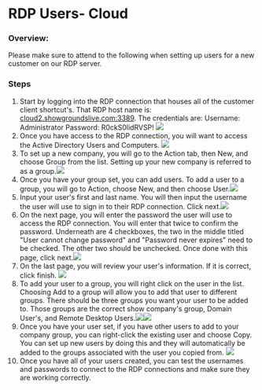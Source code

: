 # RDP Users- Cloud

### Overview:

Please make sure to attend to the following when setting up users for a new customer on our RDP server.

### Steps

1. Start by logging into the RDP connection that houses all of the customer client shortcut's. That RDP host name is: [cloud2.showgroundslive.com:3389](http://cloud2.showgroundslive.com:3389/). The credentials are: Username: Administrator Password: R0ckS0lidRVSP!  ![](https://t8560266.p.clickup-attachments.com/t8560266/1c121983-e4ec-48b2-8123-b761f4787c7e/Screenshot%202023-04-28%20at%2011.47.10%20AM.png)
2. Once you have access to the RDP connection, you will want to access the Active Directory Users and Computers. ![](https://t8560266.p.clickup-attachments.com/t8560266/adff5a84-698b-4544-94e5-fce8f8ca6787/Screenshot%202023-04-28%20at%2011.47.30%20AM.png)
3. To set up a new company, you will go to the Action tab, then New, and choose Group from the list. Setting up your new company is referred to as a group.![](https://t8560266.p.clickup-attachments.com/t8560266/6e9fb24b-933a-410a-979e-8d6c93c24f19/Screenshot%202023-04-28%20at%2011.49.46%20AM.png)
4. Once you have your group set, you can add users. To add a user to a group, you will go to Action, choose New, and then choose User.![](https://t8560266.p.clickup-attachments.com/t8560266/53e58c45-be9f-4e2f-bed0-ccb679206dd2/Screenshot%202023-04-28%20at%2011.52.44%20AM.png)
5. Input your user's first and last name. You will then input the username the user will use to sign in to their RDP connection. Click next.![](https://t8560266.p.clickup-attachments.com/t8560266/d5da864b-cfd0-4f48-9a10-51f388d91ec1/Screenshot%202023-04-28%20at%2011.54.25%20AM.png)
6. On the next page, you will enter the password the user will use to access the RDP connection. You will enter that twice to confirm the password. Underneath are 4 checkboxes, the two in the middle titled "User cannot change password" and "Password never expires" need to be checked. The other two should be unchecked. Once done with this page, click next.![](https://t8560266.p.clickup-attachments.com/t8560266/9d42983a-b970-451d-91ad-03661b57b9eb/Screenshot%202023-04-28%20at%2011.54.41%20AM.png)
7. On the last page, you will review your user's information. If it is correct, click finish. ![](https://t8560266.p.clickup-attachments.com/t8560266/c58772e0-ff15-4706-a211-684ddeba1470/Screenshot%202023-04-28%20at%2011.54.48%20AM.png)
8. To add your user to a group, you will right click on the user in the list. Choosing Add to a group will allow you to add that user to different groups. There should be three groups you want your user to be added to. Those groups are the correct show company's group, Domain User's, and Remote Desktop Users.![](https://t8560266.p.clickup-attachments.com/t8560266/d0b07342-d042-4dbd-a7e8-b67f263280ed/Screenshot%202023-04-28%20at%2011.58.14%20AM.png)![](https://t8560266.p.clickup-attachments.com/t8560266/94ff74fb-eb5e-4e53-b266-14337c96727c/Screenshot%202023-04-28%20at%2011.59.21%20AM.png)
9. Once you have your user set, if you have other users to add to your company group, you can right-click the existing user and choose Copy. You can set up new users by doing this and they will automatically be added to the groups associated with the user you copied from. ![](https://t8560266.p.clickup-attachments.com/t8560266/6deffa9a-2369-4b4e-97f5-3fd20f4acb7e/Screenshot%202023-04-28%20at%2012.00.54%20PM.png)
10. Once you have all of your users created, you can test the usernames and passwords to connect to the RDP connections and make sure they are working correctly.&#x20;
